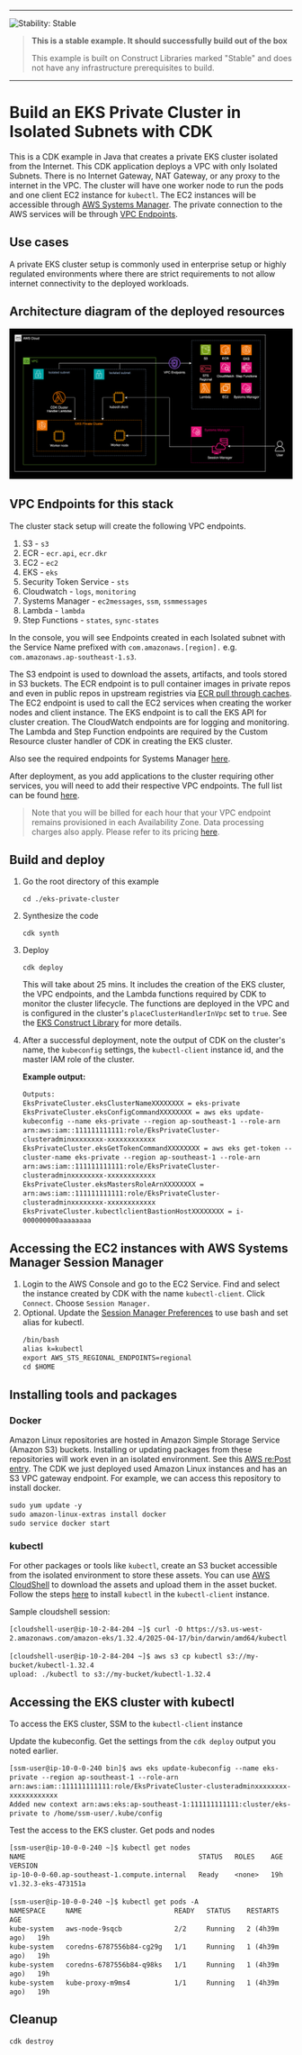 <!--BEGIN STABILITY BANNER-->
---

![Stability: Stable](https://img.shields.io/badge/stability-Stable-success.svg?style=for-the-badge)

> **This is a stable example. It should successfully build out of the box**
>
> This example is built on Construct Libraries marked "Stable" and does not have any infrastructure prerequisites to build.
---
<!--END STABILITY BANNER-->

# Build an EKS Private Cluster in Isolated Subnets with CDK

This is a CDK example in Java that creates a private EKS cluster isolated from the Internet. This CDK application deploys a VPC with only Isolated Subnets. There is no Internet Gateway, NAT Gateway, or any proxy to the internet in the VPC. The cluster will have one worker node to run the pods and one client EC2 instance for `kubectl`. The EC2 instances will be accessible through [AWS Systems Manager](https://docs.aws.amazon.com/systems-manager/latest/userguide/what-is-systems-manager.html). The private connection to the AWS services will be through [VPC Endpoints](https://docs.aws.amazon.com/whitepapers/latest/aws-privatelink/what-are-vpc-endpoints.html).

## Use cases
A private EKS cluster setup is commonly used in enterprise setup or highly regulated environments where there are strict requirements to not allow internet connectivity to the deployed workloads.

## Architecture diagram of the deployed resources

![eks-private-cluster-diagram](eks-private-cluster-diagram.png)

## VPC Endpoints for this stack
The cluster stack setup will create the following VPC endpoints.

1. S3 - `s3`
1. ECR - `ecr.api`, `ecr.dkr`
1. EC2 - `ec2`
1. EKS - `eks`
1. Security Token Service - `sts`
1. Cloudwatch - `logs`, `monitoring`
1. Systems Manager - `ec2messages`, `ssm`, `ssmmessages`
1. Lambda - `lambda`
1. Step Functions - `states`, `sync-states`

In the console, you will see Endpoints created in each Isolated subnet with the Service Name prefixed with `com.amazonaws.[region].` e.g. `com.amazonaws.ap-southeast-1.s3`.

The S3 endpoint is used to download the assets, artifacts, and tools stored in S3 buckets. The ECR endpoint is to pull container images in private repos and even in public repos in upstream registries via [ECR pull through caches](https://docs.aws.amazon.com/AmazonECR/latest/userguide/pull-through-cache.html). The EC2 endpoint is used to call the EC2 services when creating the worker nodes and client instance. The EKS endpoint is to call the EKS API for cluster creation. The CloudWatch endpoints are for logging and monitoring. The Lambda and Step Function endpoints are required by the Custom Resource cluster handler of CDK in creating the EKS cluster.

Also see the required endpoints for Systems Manager [here](https://docs.aws.amazon.com/systems-manager/latest/userguide/setup-create-vpc.html#sysman-setting-up-vpc-create).

After deployment, as you add applications to the cluster requiring other services, you will need to add their respective VPC endpoints. The full list can be found [here](https://docs.aws.amazon.com/vpc/latest/privatelink/aws-services-privatelink-support.html).

> Note that you will be billed for each hour that your VPC endpoint remains provisioned in each Availability Zone. Data processing charges also apply. Please refer to its pricing [here](https://aws.amazon.com/privatelink/pricing/).

## Build and deploy 
1. Go the root directory of this example
    ```
    cd ./eks-private-cluster
    ```
1. Synthesize the code
    ```
    cdk synth
    ```
1. Deploy
    ```
    cdk deploy
    ```
    This will take about 25 mins. It includes the creation of the EKS cluster, the VPC endpoints, and the Lambda functions required by CDK to monitor the cluster lifecycle. The functions are deployed in the VPC and is configured in the cluster's `placeClusterHandlerInVpc` set to `true`. See the [EKS Construct Library](https://docs.aws.amazon.com/cdk/api/v2/java/software/amazon/awscdk/services/eks/package-summary.html) for more details.
1. After a successful deployment, note the output of CDK on the cluster's name, the `kubeconfig` settings, the `kubectl-client` instance id, and the master IAM role of the cluster.

    __Example output:__
    ```
    Outputs:
    EksPrivateCluster.eksClusterNameXXXXXXXX = eks-private
    EksPrivateCluster.eksConfigCommandXXXXXXXX = aws eks update-kubeconfig --name eks-private --region ap-southeast-1 --role-arn arn:aws:iam::111111111111:role/EksPrivateCluster-clusteradminxxxxxxxx-xxxxxxxxxxxx
    EksPrivateCluster.eksGetTokenCommandXXXXXXXX = aws eks get-token --cluster-name eks-private --region ap-southeast-1 --role-arn arn:aws:iam::111111111111:role/EksPrivateCluster-clusteradminxxxxxxxx-xxxxxxxxxxxx 
    EksPrivateCluster.eksMastersRoleArnXXXXXXXX = arn:aws:iam::111111111111:role/EksPrivateCluster-clusteradminxxxxxxxx-xxxxxxxxxxxx
    EksPrivateCluster.kubectlclientBastionHostXXXXXXXX = i-000000000aaaaaaaa
    ```

## Accessing the EC2 instances with AWS Systems Manager Session Manager
1. Login to the AWS Console and go to the EC2 Service. Find and select the instance created by CDK with the name `kubectl-client`. Click `Connect`. Choose `Session Manager.`
1. Optional. Update the [Session Manager Preferences](https://docs.aws.amazon.com/systems-manager/latest/userguide/session-preferences-shell-config.html) to use bash and set alias for kubectl.
    ```
    /bin/bash
    alias k=kubectl
    export AWS_STS_REGIONAL_ENDPOINTS=regional
    cd $HOME
    ```

## Installing tools and packages
### Docker
Amazon Linux repositories are hosted in Amazon Simple Storage Service (Amazon S3) buckets. Installing or updating packages from these repositories will work even in an isolated environment. See this [AWS re:Post entry](https://repost.aws/knowledge-center/ec2-al1-al2-update-yum-without-internet). The CDK we just deployed used Amazon Linux instances and has an S3 VPC gateway endpoint. For example, we can access this repository to install docker.

```
sudo yum update -y
sudo amazon-linux-extras install docker
sudo service docker start
```

### kubectl
For other packages or tools like `kubectl`, create an S3 bucket accessible from the isolated environment to store these assets. You can use [AWS CloudShell](https://aws.amazon.com/cloudshell/) to download the assets and upload them in the asset bucket. Follow the steps [here](https://docs.aws.amazon.com/eks/latest/userguide/install-kubectl.html) to install `kubectl` in the `kubectl-client` instance.

Sample cloudshell session:

```
[cloudshell-user@ip-10-2-84-204 ~]$ curl -O https://s3.us-west-2.amazonaws.com/amazon-eks/1.32.4/2025-04-17/bin/darwin/amd64/kubectl

[cloudshell-user@ip-10-2-84-204 ~]$ aws s3 cp kubectl s3://my-bucket/kubectl-1.32.4
upload: ./kubectl to s3://my-bucket/kubectl-1.32.4
```

## Accessing the EKS cluster with kubectl
To access the EKS cluster, SSM to the `kubectl-client` instance

Update the kubeconfig. Get the settings from the `cdk deploy` output you noted earlier.

```
[ssm-user@ip-10-0-0-240 bin]$ aws eks update-kubeconfig --name eks-private --region ap-southeast-1 --role-arn arn:aws:iam::111111111111:role/EksPrivateCluster-clusteradminxxxxxxxx-xxxxxxxxxxxx
Added new context arn:aws:eks:ap-southeast-1:111111111111:cluster/eks-private to /home/ssm-user/.kube/config
```

Test the access to the EKS cluster. Get pods and nodes

```
[ssm-user@ip-10-0-0-240 ~]$ kubectl get nodes
NAME                                           STATUS   ROLES    AGE   VERSION
ip-10-0-0-60.ap-southeast-1.compute.internal   Ready    <none>   19h   v1.32.3-eks-473151a

[ssm-user@ip-10-0-0-240 ~]$ kubectl get pods -A
NAMESPACE     NAME                       READY   STATUS    RESTARTS        AGE
kube-system   aws-node-9sqcb             2/2     Running   2 (4h39m ago)   19h
kube-system   coredns-6787556b84-cg29g   1/1     Running   1 (4h39m ago)   19h
kube-system   coredns-6787556b84-q98ks   1/1     Running   1 (4h39m ago)   19h
kube-system   kube-proxy-m9ms4           1/1     Running   1 (4h39m ago)   19h
```

## Cleanup
```
cdk destroy
```
